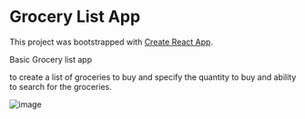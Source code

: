 # Grocery List App

This project was bootstrapped with [Create React App](https://github.com/facebook/create-react-app).

Basic Grocery list app

to create a list of groceries to buy and specify the quantity to buy and ability to search for the groceries.

![image](https://user-images.githubusercontent.com/23277825/142915309-a0c6be3d-60fc-42c5-97ed-af2ac91fc74f.png)
